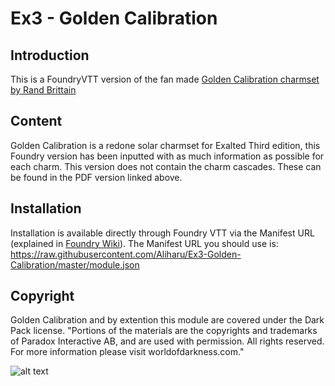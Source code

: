 # Ex3 - Golden Calibration

## Introduction

This is a FoundryVTT version of the fan made [Golden Calibration charmset by Rand Brittain](https://www.dropbox.com/sh/h98mpo2f6xsed97/AADyaUz4TvX-I731isdk38XRa?dl=0)

## Content
Golden Calibration is a redone solar charmset for Exalted Third edition, this Foundry version has been inputted with as much information as possible for each charm.  This version does not contain the charm cascades.  These can be found in the PDF version linked above.

## Installation

Installation is available directly through Foundry VTT via the Manifest URL (explained in [Foundry Wiki](https://foundryvtt.wiki/en/basics/Modules)). The Manifest URL you should use is: https://raw.githubusercontent.com/Aliharu/Ex3-Golden-Calibration/master/module.json

## Copyright
Golden Calibration and by extention this module are covered under the Dark Pack license.
"Portions of the materials are the copyrights and trademarks of Paradox Interactive AB, and are used with permission. All rights reserved. For more information please visit worldofdarkness.com."

![alt text](https://s3-eu-north-1.amazonaws.com/pdx-campaign-wp-data/uploads/sites/10/2021/10/05102936/darkpack_logo2-300x300.png)
